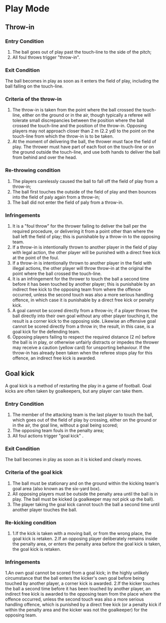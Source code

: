 # Play Mode

## Throw-in

### Entry Condition
1. The ball goes out of play past the touch-line to the side of the pitch;
2. All foul throws trigger "throw-in".

### Exit Condition 
The ball becomes in play as soon as it enters the field of play, including the ball falling on the touch-line.

### Criteria of the throw-in
1. The throw-in is taken from the point where the ball crossed the touch-line, either on the ground or in the air, though typically a referee will tolerate small discrepancies between the position where the ball crossed the touch-line and the position of the throw-in. Opposing players may not approach closer than 2 m (2.2 yd) to the point on the touch-line from which the throw-in is to be taken.
2. At the moment of delivering the ball, the thrower must face the field of play. The thrower must have part of each foot on the touch-line or on the ground outside the touch-line, and use both hands to deliver the ball from behind and over the head.

### Re-throwing condition
1. The players carelessly caused the ball to fall off the field of play from a throw-in;
2. The ball first touches the outside of the field of play and then bounces into the field of paly again from a throw-in;
3. The ball did not enter the field of paly from a throw-in.

### Infringements
1. It is a "foul throw" for the thrower failing to deliver the ball per the required procedure, or delivering it from a point other than where the ball left the field of play; this is punishable by a throw-in to the opposing team.
2. If a throw-in is intentionally thrown to another player in the field of play with legal action, the other player will be punished with a direct free kick at the point of the foul.
3. If a throw-in is intentionally thrown to another player in the field with illegal actions, the other player will throw throw-in at the original the point where the ball crossed the touch-line.
4. It is an infringement for the thrower to touch the ball a second time before it has been touched by another player; this is punishable by an indirect free kick to the opposing team from where the offence occurred, unless the second touch was also a more serious handling offence, in which case it is punishable by a direct free kick or penalty kick.
5. A goal cannot be scored directly from a throw-in; if a player throws the ball directly into their own goal without any other player touching it, the result is a corner kick to the opposing side. Likewise an offensive goal cannot be scored directly from a throw in; the result, in this case, is a goal kick for the defending team.
6. Opposing players failing to respect the required distance (2 m) before the ball is in play, or otherwise unfairly distracts or impedes the thrower may receive a caution (yellow card) for unsporting behaviour. If the throw-in has already been taken when the referee stops play for this offence, an indirect free kick is awarded.


## Goal kick
A goal kick is a method of restarting the play in a game of football. Goal kicks are often taken by goalkeepers, but any player can take them.

### Entry Condition
1. The member of the attacking team is the last player to touch the ball, which goes out of the field of play by crossing, either on the ground or in the air, the goal line, without a goal being scored;
2. The opposing team fouls in the penalty area;
3. All foul actions trigger "goal kick" .

### Exit Condition
The ball becomes in play as soon as it is kicked and clearly moves.

### Criteria of the goal kick
1. The ball must be stationary and on the ground within the kicking team's goal area (also known as the six-yard box). 
2. All opposing players must be outside the penalty area until the ball is in play. The ball must be kicked (a goalkeeper may not pick up the ball).
3. The player taking the goal kick cannot touch the ball a second time until another player touches the ball.

### Re-kicking condition
1. 1.If the kick is taken with a moving ball, or from the wrong place, the goal kick is retaken.
2.If an opposing player deliberately remains inside the penalty area, or enters the penalty area before the goal kick is taken, the goal kick is retaken.

### Infringements
1.An own goal cannot be scored from a goal kick; in the highly unlikely circumstance that the ball enters the kicker's own goal before being touched by another player, a corner kick is awarded.
2.If the kicker touches the ball a second time before it has been touched by another player, an indirect free kick is awarded to the opposing team from the place where the offence occurred, unless the second touch was also a more serious handling offence, which is punished by a direct free kick (or a penalty kick if within the penalty area and the kicker was not the goalkeeper) for the opposing team.
